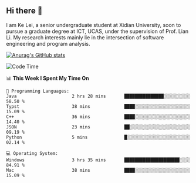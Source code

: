 ## Hi there 👋
I am Ke Lei, a senior undergraduate student at Xidian University, soon to pursue a graduate degree at ICT, UCAS, under the supervision of Prof. Lian Li. My research interests mainly lie in the intersection of software engineering and program analysis.
<!--
**KrystalRay/KrystalRay** is a ✨ _special_ ✨ repository because its `README.md` (this file) appears on your GitHub profile.

Here are some ideas to get you started:

- 🔭 I’m currently working on ...
- 🌱 I’m currently learning ...
- 👯 I’m looking to collaborate on ...
- 🤔 I’m looking for help with ...
- 💬 Ask me about ...
- 📫 How to reach me: ...
- 😄 Pronouns: ...
- ⚡ Fun fact: ...
-->
[![Anurag's GitHub stats](https://github-readme-stats.vercel.app/api?username=KrystalRay)](https://github.com/anuraghazra/github-readme-stats)
<!--START_SECTION:waka-->
![Code Time](http://img.shields.io/badge/Code%20Time-4%20hrs%2030%20mins-blue)

📊 **This Week I Spent My Time On** 

```text
💬 Programming Languages: 
Java                     2 hrs 28 mins       ███████████████░░░░░░░░░░   58.50 % 
Typst                    38 mins             ████░░░░░░░░░░░░░░░░░░░░░   15.09 % 
C++                      36 mins             ████░░░░░░░░░░░░░░░░░░░░░   14.40 % 
JSON                     23 mins             ██░░░░░░░░░░░░░░░░░░░░░░░   09.19 % 
Python                   5 mins              █░░░░░░░░░░░░░░░░░░░░░░░░   02.14 % 

💻 Operating System: 
Windows                  3 hrs 35 mins       █████████████████████░░░░   84.91 % 
Mac                      38 mins             ████░░░░░░░░░░░░░░░░░░░░░   15.09 % 
```


<!--END_SECTION:waka-->
